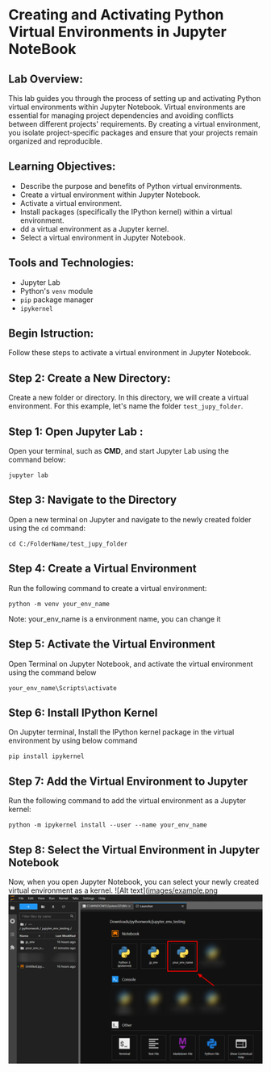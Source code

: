 # Creating and Activating Python Virtual Environments in Jupyter NoteBook

## Lab Overview:

This lab guides you through the process of setting up and activating Python virtual environments within Jupyter Notebook. Virtual environments are essential for managing project dependencies and avoiding conflicts between different projects' requirements. By creating a virtual environment, you isolate project-specific packages and ensure that your projects remain organized and reproducible.

## Learning Objectives:
- Describe the purpose and benefits of Python virtual environments.
- Create a virtual environment within Jupyter Notebook.
- Activate a virtual environment.
- Install packages (specifically the IPython kernel) within a virtual environment.
- dd a virtual environment as a Jupyter kernel.
- Select a virtual environment in Jupyter Notebook.
 ## Tools and Technologies:
- Jupyter Lab
- Python's `venv` module
- `pip` package manager
- `ipykernel` 

## Begin Istruction:

Follow these steps to activate a virtual environment in Jupyter Notebook.

## Step 2: Create a New Directory:
Create a new folder or directory. In this directory, we will create a virtual environment.
For this example, let's name the folder `test_jupy_folder`.

## Step 1: Open Jupyter Lab  :

Open your terminal, such as **CMD**, and start Jupyter Lab using the command below:

```
jupyter lab
```

## Step 3: Navigate to the Directory
Open a new terminal on Jupyter and navigate to the newly created folder using the `cd` command:

```
cd C:/FolderName/test_jupy_folder
```

## Step 4: Create a Virtual Environment
Run the following command to create a virtual environment:
```
python -m venv your_env_name
```
Note: your_env_name is a environment name, you can change it



## Step 5: Activate the Virtual Environment
Open Terminal on Jupyter Notebook, and activate the virtual environment using the command below
```
your_env_name\Scripts\activate

```

## Step 6: Install IPython Kernel
On Jupyter terminal, Install the IPython kernel package in the virtual environment by using below command
```
pip install ipykernel

```

## Step 7: Add the Virtual Environment to Jupyter
Run the following command to add the virtual environment as a Jupyter kernel:

```
python -m ipykernel install --user --name your_env_name

```

## Step 8: Select the Virtual Environment in Jupyter Notebook
Now, when you open Jupyter Notebook, you can select your newly created virtual environment as a kernel.
![Alt text]([images/example.png](https://github.com/haseeb1988/virtualenv_Jupyter/blob/main/JupyterLab-02-19-2025_06_24_PM.png)
![alt text](https://github.com/haseeb1988/virtualenv_Jupyter/blob/main/JupyterLab-02-19-2025_06_24_PM.png?raw=true)
